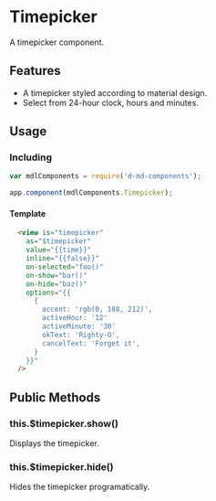 # Timepicker
A timepicker component.

Features
--------
- A timepicker styled according to material design.
- Select from 24-hour clock, hours and minutes.

Usage
-----
### Including
```javascript
var mdlComponents = require('d-md-components');

app.component(mdlComponents.Timepicker);
```

#### Template
```html  
  <view is="timepicker" 
    as="$timepicker" 
    value="{{time}}" 
    inline="{{false}}" 
    on-selected="foo()"
    on-show="bar()"
    on-hide="baz()" 
    options="{{
      {
        accent: 'rgb(0, 188, 212)',
        activeHour: '12'
        activeMinute: '30'
        okText: 'Righty-O',
        cancelText: 'Forget it',
      }
    }}" 
  />
```

## Public Methods

### this.$timepicker.show()

Displays the timepicker.

### this.$timepicker.hide()

Hides the timepicker programatically.
